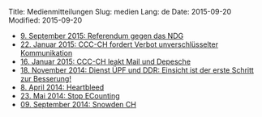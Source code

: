 Title: Medienmitteilungen
Slug: medien
Lang: de
Date: 2015-09-20
Modified: 2015-09-20

  * [9. September 2015: Referendum gegen das NDG]({filename}medien/2015_09_09_referendum_gegen_ndg.md)
  * [22. Januar 2015: CCC-CH fordert Verbot unverschlüsselter Kommunikation]({filename}medien/2015_01_22_verbot_unverschluesselter_kommunikation.md)
  * [16. Januar 2015: CCC-CH leakt Mail und Depesche]({filename}medien/2015_01_16_mail_und_depesche_leaked.md)
  * [18. November 2014: Dienst ÜPF und DDR: Einsicht ist der erste Schritt zur Besserung!]({filename}medien/2014_11_18_dienst_uepf_und_ddr_einsicht.md)
  * [8. April 2014: Heartbleed]({filename}medien/2014-04-08_Heartbleed.md)
  * [23. Mai 2014: Stop ECounting]({filename}medien/2014-05-23_Stop_ECounting.md)
  * [09. September 2014: Snowden CH]({filename}medien/2014-09-09_Snowden_CH.md)
